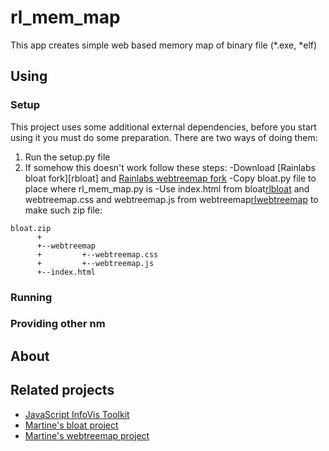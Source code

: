 # rl_mem_map

This app creates simple web based memory map of binary file (*.exe, *elf)

## Using



### Setup
  This project uses some additional external dependencies, before you start using it you must do some preparation.
  There are two ways of doing them:
1. Run the setup.py file
2. If somehow this doesn't work follow these steps:
  -Download [Rainlabs bloat fork][rbloat] and [Rainlabs webtreemap fork][rlwebtreemap]
  -Copy bloat.py file to place where rl_mem_map.py is
  -Use index.html from bloat[rlbloat] and webtreemap.css and webtreemap.js from webtreemap[rlwebtreemap] to make such zip file:

```
bloat.zip
      +
      +--webtreemap
      +         +--webtreemap.css
      +         +--webtreemap.js
      +--index.html
```


### Running

### Providing other nm

## About

## Related projects

* [JavaScript InfoVis Toolkit][thejit]
* [Martine's bloat project][martinebloat]
* [Martine's webtreemap project][martinewebtreemap]

[thejit]: http://thejit.org/
[martinebloat]: https://github.com/martine/bloat
[martinewebtreemap]: https://github.com/martine/webtreemap
[rlwebtreemap]: https://github.com/rainlabs-eu/webtreemap
[rlbloat]: https://github.com/rainlabs-eu/bloat
